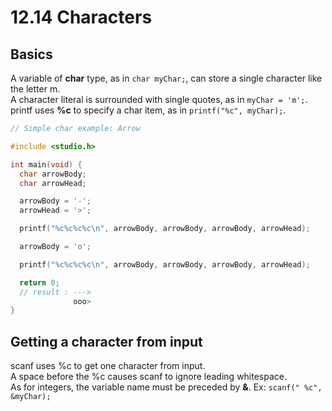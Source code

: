 # 12.14 Characters

## Basics
A variable of **char** type, as in ``char myChar;``, can store a single character like the letter m.   
A character literal is surrounded with single quotes, as in ``myChar = 'm';``.   
printf uses **%c** to specify a char item, as in ``printf("%c", myChar);``.   
```c
// Simple char example: Arrow

#include <studio.h>

int main(void) {
  char arrowBody;
  char arrowHead;

  arrowBody = '-';
  arrowHead = '>';

  printf("%c%c%c%c\n", arrowBody, arrowBody, arrowBody, arrowHead);

  arrowBody = 'o';

  printf("%c%c%c%c\n", arrowBody, arrowBody, arrowBody, arrowHead);

  return 0;
  // result : --->
              ooo>
}
```

## Getting a character from input
scanf uses %c to get one character from input.   
A space before the %c causes scanf to ignore leading whitespace.   
As for integers, the variable name must be preceded by **&**. Ex: ``scanf(" %c", &myChar);``
